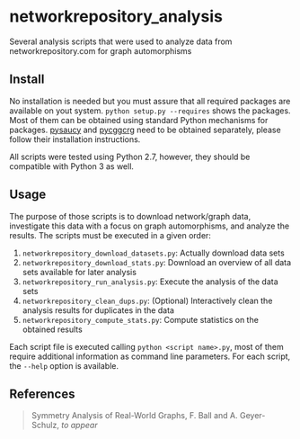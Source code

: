 # networkrepository_analysis
Several analysis scripts that were used to analyze data from 
networkrepository.com for graph automorphisms

## Install
No installation is needed but you must assure that all required packages are
available on yout system. `python setup.py --requires` shows the packages.
Most of them can be obtained using standard Python mechanisms for packages.
[pysaucy](https://github.com/FabianBall/pysaucy) and 
[pycggcrg](https://github.com/FabianBall/pycggcrg) need to be obtained 
separately, please follow their installation instructions.

All scripts were tested using Python 2.7, however, they should be compatible
with Python 3 as well.

## Usage
The purpose of those scripts is to download network/graph data, investigate this 
data with a focus on graph automorphisms, and  analyze the results.
The scripts must be executed in a given order:
1. `networkrepository_download_datasets.py`: Actually download data sets
2. `networkrepository_download_stats.py`: Download an overview of all data sets
available for later analysis
3. `networkrepository_run_analysis.py`: Execute the analysis of the data sets
4. `networkrepository_clean_dups.py`: (Optional) Interactively clean the
analysis results for duplicates in the data
5. `networkrepository_compute_stats.py`: Compute statistics on the obtained 
results

Each script file is executed calling `python <script name>.py`, most of them
require additional information as command line parameters. For each script,
the `--help` option is available.

## References
> Symmetry Analysis of Real-World Graphs, F. Ball and A. Geyer-Schulz, 
> *to appear*